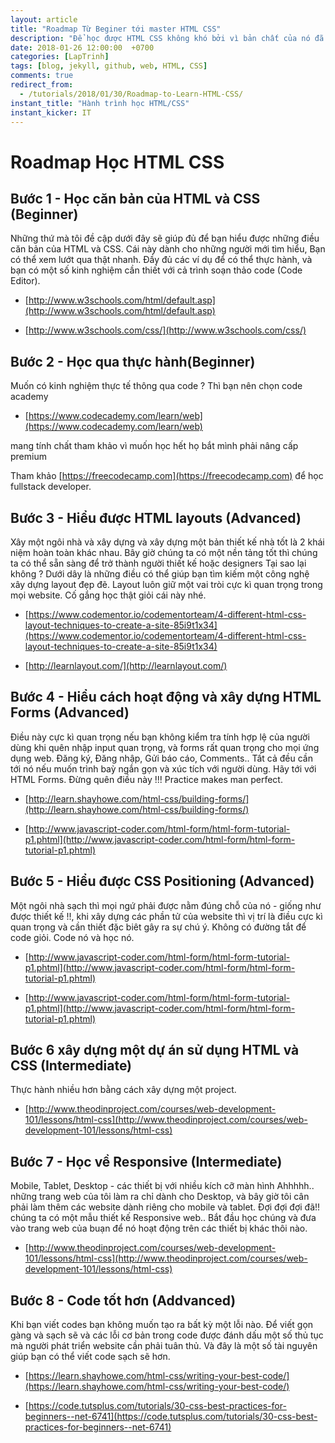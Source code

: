 ```yaml
---
layout: article
title: "Roadmap Từ Beginer tới master HTML CSS"
description: "Để học được HTML CSS không khó bởi vì bản chất của nó đã là không khó. Nhưng để trở thành master sử dụng HTML CSS thì thực sự rất khó. Cũng giống như những ngôn ngữ khác đúng k :D ?"
date: 2018-01-26 12:00:00  +0700
categories: [LapTrinh]
tags: [blog, jekyll, github, web, HTML, CSS]
comments: true
redirect_from:
  - /tutorials/2018/01/30/Roadmap-to-Learn-HTML-CSS/
instant_title: "Hành trình học HTML/CSS"
instant_kicker: IT
---
```


# Roadmap Học HTML CSS

## Bước 1 - Học căn bản của HTML và CSS (Beginner)

Những thứ mà tôi đề cập dưới đây sẽ giúp đủ để bạn hiểu được những điều căn bản của HTML và CSS. Cái này dành cho những người mới tìm hiểu, Bạn có thể xem lướt qua thật nhanh. Đầy đủ các ví dụ để có thể thực hành, và bạn có một số kinh nghiệm cần thiết với cả trình soạn thảo code (Code Editor).

- [http://www.w3schools.com/html/default.asp](http://www.w3schools.com/html/default.asp)

- [http://www.w3schools.com/css/](http://www.w3schools.com/css/)

## Bước 2 - Học qua thực hành(Beginner)

Muốn có kinh nghiệm thực tế thông qua code ? Thì bạn nên chọn code academy

- [https://www.codecademy.com/learn/web](https://www.codecademy.com/learn/web)

mang tính chất tham khảo vì muốn học hết họ bắt mình phải nâng cấp premium

Tham khảo [https://freecodecamp.com](https://freecodecamp.com) để học fullstack developer.

## Bước 3 - Hiểu được HTML layouts (Advanced)

Xây một ngôi nhà và xây dựng và xây dựng một bản thiết kế nhà tốt là 2 khái niệm hoàn toàn khác nhau. Bây giờ chúng ta có một nền tảng tốt thì chúng ta có thể sẵn sàng để trở thành người thiết kế hoặc designers Tại sao lại không ? Dưới dây là những điều có thể giúp bạn tìm kiếm một công nghệ xây dựng layout đẹp đẽ. Layout luôn giữ một vai tròi cực kì quan trọng trong mọi website. Cố gắng học thật giỏi cái này nhé.

- [https://www.codementor.io/codementorteam/4-different-html-css-layout-techniques-to-create-a-site-85i9t1x34](https://www.codementor.io/codementorteam/4-different-html-css-layout-techniques-to-create-a-site-85i9t1x34)

- [http://learnlayout.com/](http://learnlayout.com/)

## Bước 4 - Hiểu cách hoạt động và xây dựng HTML Forms (Advanced)

Điều này cực kì quan trọng nếu bạn không kiểm tra tính hợp lệ của người dùng khi quên nhập input quan trọng, và forms rất quan trọng cho mọi ứng dụng web. Đăng ký, Đăng nhập, Gửi báo cáo, Comments.. Tất cả đều cần tới nó nếu muốn trình baỳ ngắn gọn và xúc tích với người dùng. Hãy tới với HTML Forms. Đừng quên điều này !!! Practice makes man perfect.

- [http://learn.shayhowe.com/html-css/building-forms/](http://learn.shayhowe.com/html-css/building-forms/)

- [http://www.javascript-coder.com/html-form/html-form-tutorial-p1.phtml](http://www.javascript-coder.com/html-form/html-form-tutorial-p1.phtml)

## Bước 5 - Hiểu được CSS Positioning (Advanced)

Một ngôi nhà sạch thì mọi ngứ phải được nằm đúng chỗ của nó - giống như được thiết kế !!, khi xây dựng các phần tử của website thì vị trí là điều cực kì quan trọng và cần thiết đặc biêt gây ra sự chú ý. Không có đường tắt để code giỏi. Code nó và học nó.

- [http://www.javascript-coder.com/html-form/html-form-tutorial-p1.phtml](http://www.javascript-coder.com/html-form/html-form-tutorial-p1.phtml)

- [http://www.javascript-coder.com/html-form/html-form-tutorial-p1.phtml](http://www.javascript-coder.com/html-form/html-form-tutorial-p1.phtml)

## Bước 6 xây dựng một dự án sử dụng HTML và CSS (Intermediate)

Thực hành nhiều hơn bằng cách xây dựng một project.

- [http://www.theodinproject.com/courses/web-development-101/lessons/html-css](http://www.theodinproject.com/courses/web-development-101/lessons/html-css)

## Bước 7 - Học về Responsive (Intermediate)

Mobile, Tablet, Desktop - các thiết bị với nhiều kích cỡ màn hình Ahhhhh.. những trang web của tôi làm ra chỉ dành cho Desktop, và bây giờ tôi cân phải làm thêm các website dành riêng cho mobile và tablet. Đợi đợi đợi đã!! chúng ta có một mẫu thiết kế Responsive web.. Bắt đầu học chúng và đưa vào trang web của buạn để nó hoạt động trên các thiết bị khác thôi nào.

- [http://www.theodinproject.com/courses/web-development-101/lessons/html-css](http://www.theodinproject.com/courses/web-development-101/lessons/html-css)

## Bước 8 - Code tốt hơn (Addvanced)

Khi bạn viết codes bạn không muốn tạo ra bất kỳ một lỗi nào. Để viết gọn gàng và sạch sẽ và các lỗi cơ bản trong code được đánh dấu một số thủ tục mà người phát triển website cần phải tuân thủ. Và đây là một số tài nguyên giúp bạn có thể viết code sạch sẽ hơn.

- [https://learn.shayhowe.com/html-css/writing-your-best-code/](https://learn.shayhowe.com/html-css/writing-your-best-code/)

- [https://code.tutsplus.com/tutorials/30-css-best-practices-for-beginners--net-6741](https://code.tutsplus.com/tutorials/30-css-best-practices-for-beginners--net-6741)
